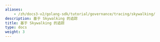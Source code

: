 ```yaml
---
aliases:
    - /zh/docs3-v2/golang-sdk/tutorial/governance/tracing/skywalking/
description: 基于 Skywalking 的追踪
title: 基于 Skywalking 的追踪
type: docs
weight: 3
---
```

